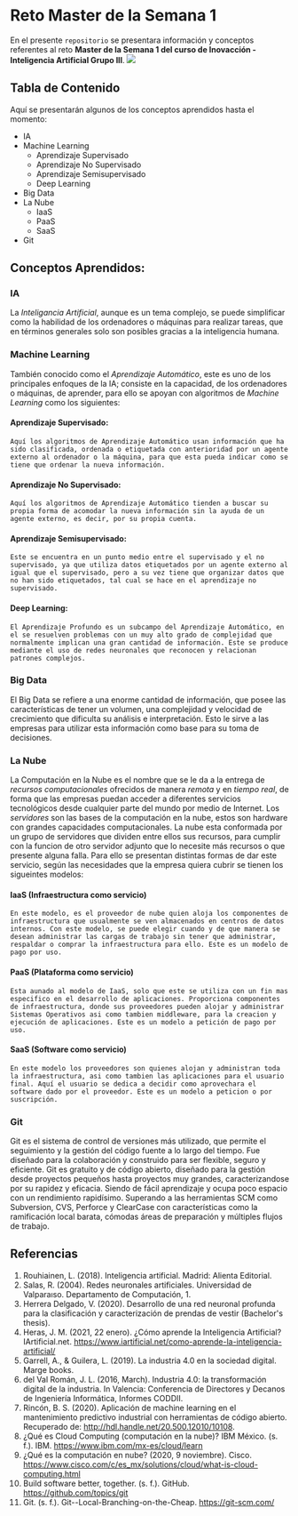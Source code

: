# Reto Master de la Semana 1
En el presente `repositorio` se presentara información y conceptos referentes al reto **Master de la Semana 1 del curso de Inovacción - Inteligencia Artificial Grupo III**.
![](A.png)

## Tabla de Contenido
Aquí se presentarán algunos de los conceptos aprendidos hasta el momento:

* IA
* Machine Learning
  * Aprendizaje Supervisado
  * Aprendizaje No Supervisado
  * Aprendizaje Semisupervisado
  * Deep Learning
* Big Data
* La Nube
  * IaaS
  * PaaS
  * SaaS 
* Git

## Conceptos Aprendidos:

### IA
La *Inteligancia Artificial*, aunque es un tema complejo, se puede simplificar como la habilidad de los ordenadores o máquinas para realizar tareas, que en términos generales solo son posibles gracias a la inteligencia humana.

### Machine Learning
También conocido como el *Aprendizaje Automático*, este es uno de los principales enfoques de la IA; consiste en la capacidad, de los ordenadores o máquinas, de aprender, para ello se apoyan con algoritmos de *Machine Learning* como los siguientes:


#### Aprendizaje Supervisado:
```
Aquí los algoritmos de Aprendizaje Automático usan información que ha sido clasificada, ordenada o etiquetada con anterioridad por un agente externo al ordenador o la máquina, para que esta pueda indicar como se tiene que ordenar la nueva información.
```
#### Aprendizaje No Supervisado:
```
Aquí los algoritmos de Aprendizaje Automático tienden a buscar su propia forma de acomodar la nueva información sin la ayuda de un agente externo, es decir, por su propia cuenta.
```
#### Aprendizaje Semisupervisado:
```
Este se encuentra en un punto medio entre el supervisado y el no supervisado, ya que utiliza datos etiquetados por un agente externo al igual que el supervisado, pero a su vez tiene que organizar datos que no han sido etiquetados, tal cual se hace en el aprendizaje no supervisado.
```
#### Deep Learning:
```
El Aprendizaje Profundo es un subcampo del Aprendizaje Automático, en el se resuelven problemas con un muy alto grado de complejidad que normalmente implican una gran cantidad de información. Este se produce mediante el uso de redes neuronales que reconocen y relacionan patrones complejos.
```

### Big Data
El Big Data se refiere a una enorme cantidad de información, que posee las características de tener un volumen, una complejidad y velocidad de crecimiento que dificulta su análisis e interpretación. Esto le sirve a las empresas para utilizar esta información como base para su toma de decisiones.

### La Nube
La Computación en la Nube es el nombre que se le da a la entrega de *recursos computacionales* ofrecidos de manera *remota* y en *tiempo real*, de forma que las empresas puedan acceder a diferentes servicios tecnológicos desde cualquier parte del mundo por medio de Internet.
Los *servidores* son las bases de la computación en la nube, estos son hardware con grandes capacidades computacionales. La nube esta conformada por un grupo de servidores que dividen entre ellos sus recursos, para cumplir con la funcion de otro servidor adjunto que lo necesite más recursos o que presente alguna falla.
Para ello se presentan distintas formas de dar este servicio, según las necesidades que la empresa quiera cubrir se tienen los sigueintes modelos:

#### IaaS (Infraestructura como servicio)
```
En este modelo, es el proveedor de nube quien aloja los componentes de infraestructura que usualmente se ven almacenados en centros de datos internos. Con este modelo, se puede elegir cuando y de que manera se desean administrar las cargas de trabajo sin tener que administrar, respaldar o comprar la infraestructura para ello. Este es un modelo de pago por uso.
```

#### PaaS (Plataforma como servicio)
```
Esta aunado al modelo de IaaS, solo que este se utiliza con un fin mas especifico en el desarrollo de aplicaciones. Proporciona componentes de infraestructura, donde sus proveedores pueden alojar y administrar Sistemas Operativos asi como tambien middleware, para la creacion y ejecución de aplicaciones. Este es un modelo a petición de pago por uso.
```

#### SaaS (Software como servicio)
```
En este modelo los proveedores son quienes alojan y administran toda la infraestructura, asi como tambien las aplicaciones para el usuario final. Aquí el usuario se dedica a decidir como aprovechara el software dado por el proveedor. Este es un modelo a peticion o por suscripción.
```

### Git
Git es el sistema de control de versiones más utilizado, que permite el seguimiento y la gestión del código fuente a lo largo del tiempo. Fue diseñado para la colaboración y construido para ser flexible, seguro y eficiente.
Git es gratuito y de código abierto, diseñado para la gestión desde proyectos pequeños hasta proyectos muy grandes, caracterizandose por su rapidez y eficacia. Siendo de fácil aprendizaje y ocupa poco espacio con un rendimiento rapidísimo. Superando a las herramientas SCM como Subversion, CVS, Perforce y ClearCase con características como la ramificación local barata, cómodas áreas de preparación y múltiples flujos de trabajo.

## Referencias
1.	Rouhiainen, L. (2018). Inteligencia artificial. Madrid: Alienta Editorial.
2.	Salas, R. (2004). Redes neuronales artificiales. Universidad de Valparaıso. Departamento de Computación, 1.
3.	Herrera Delgado, V. (2020). Desarrollo de una red neuronal profunda para la clasificación y caracterización de prendas de vestir (Bachelor's thesis).
4.	Heras, J. M. (2021, 22 enero). ¿Cómo aprende la Inteligencia Artificial? IArtificial.net. https://www.iartificial.net/como-aprende-la-inteligencia-artificial/
5.	Garrell, A., & Guilera, L. (2019). La industria 4.0 en la sociedad digital. Marge books.
6.	del Val Román, J. L. (2016, March). Industria 4.0: la transformación digital de la industria. In Valencia: Conferencia de Directores y Decanos de Ingeniería Informática, Informes CODDII.
7.	Rincón, B. S. (2020). Aplicación de machine learning en el mantenimiento predictivo industrial con herramientas de código abierto. Recuperado de: http://hdl.handle.net/20.500.12010/10108.
8.	¿Qué es Cloud Computing (computación en la nube)? IBM México. (s. f.). IBM. https://www.ibm.com/mx-es/cloud/learn
9.	¿Qué es la computación en nube? (2020, 9 noviembre). Cisco. https://www.cisco.com/c/es_mx/solutions/cloud/what-is-cloud-computing.html
10.	Build software better, together. (s. f.). GitHub. https://github.com/topics/git
11.	Git. (s. f.). Git--Local-Branching-on-the-Cheap. https://git-scm.com/
